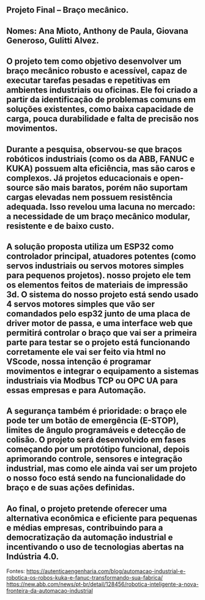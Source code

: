 Projeto Final – Braço mecânico.
---------------------------------
Nomes: Ana Mioto, Anthony de Paula, Giovana Generoso, Gulitti Alvez.
------------------------------------------------------------------------
O projeto tem como objetivo desenvolver um braço mecânico robusto e acessível, capaz de executar tarefas pesadas e repetitivas em ambientes industriais ou oficinas. Ele foi criado a partir da identificação de problemas comuns em soluções existentes, como baixa capacidade de carga, pouca durabilidade e falta de precisão nos movimentos.
-------------------------------------------------------------------------
Durante a pesquisa, observou-se que braços robóticos industriais (como os da ABB, FANUC e KUKA) possuem alta eficiência, mas são caros e complexos. Já projetos educacionais e open-source são mais baratos, porém não suportam cargas elevadas nem possuem resistência adequada. Isso revelou uma lacuna no mercado: a necessidade de um braço mecânico modular, resistente e de baixo custo.
--------------------------------------------------------------------------------------------------------------------
A solução proposta utiliza um ESP32 como controlador principal, atuadores potentes (como servos industriais ou servos motores simples para pequenos projetos). nosso projeto ele tem os elementos feitos de materiais de impressão 3d. O sistema do nosso projeto está sendo usado 4 servos motores simples que vão ser comandados pelo esp32 junto de uma placa de driver motor de passa, e uma interface web que permitirá controlar o braço que vai ser a primeira parte para testar se o projeto está funcionando corretamente ele vai ser feito via html no VScode, nossa intenção é programar movimentos e integrar o equipamento a sistemas industriais via Modbus TCP ou OPC UA para essas empresas e para Automação.
------------------------------------------------------------------------------------------------------------------------------------
A segurança também é prioridade: o braço ele pode ter um botão de emergência (E-STOP), limites de ângulo programáveis e detecção de colisão. O projeto será desenvolvido em fases começando por um protótipo funcional, depois aprimorando controle, sensores e integração industrial, mas como ele ainda vai ser um projeto o nosso foco está sendo na funcionalidade do braço e de suas ações definidas.
----------------------------------------------------------------------------------------------------------------------------------
Ao final, o projeto pretende oferecer uma alternativa econômica e eficiente para pequenas e médias empresas, contribuindo para a democratização da automação industrial e incentivando o uso de tecnologias abertas na Indústria 4.0.
--------------------------------------------------------------------------------------------------
Fontes: https://autenticaengenharia.com/blog/automacao-industrial-e-robotica-os-robos-kuka-e-fanuc-transformando-sua-fabrica/
https://new.abb.com/news/pt-br/detail/128456/robotica-inteligente-a-nova-fronteira-da-automacao-industrial